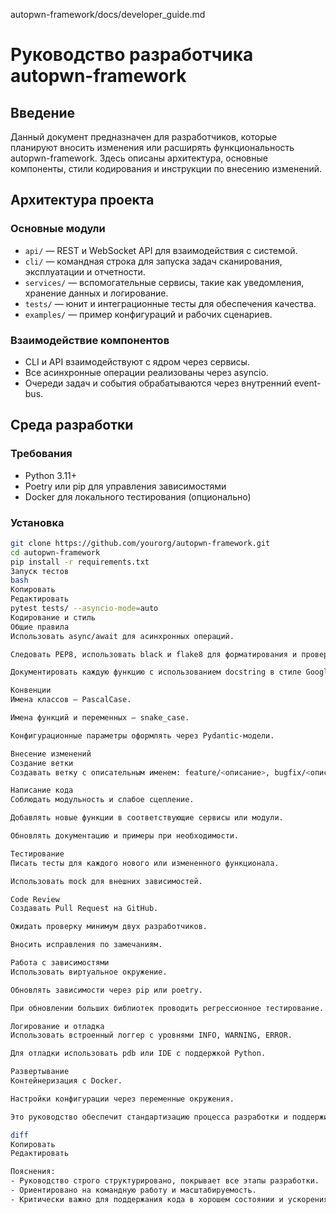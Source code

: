  autopwn-framework/docs/developer_guide.md

# Руководство разработчика autopwn-framework

## Введение
Данный документ предназначен для разработчиков, которые планируют вносить изменения или расширять функциональность autopwn-framework. Здесь описаны архитектура, основные компоненты, стили кодирования и инструкции по внесению изменений.

## Архитектура проекта

### Основные модули
- `api/` — REST и WebSocket API для взаимодействия с системой.
- `cli/` — командная строка для запуска задач сканирования, эксплуатации и отчетности.
- `services/` — вспомогательные сервисы, такие как уведомления, хранение данных и логирование.
- `tests/` — юнит и интеграционные тесты для обеспечения качества.
- `examples/` — пример конфигураций и рабочих сценариев.

### Взаимодействие компонентов
- CLI и API взаимодействуют с ядром через сервисы.
- Все асинхронные операции реализованы через asyncio.
- Очереди задач и события обрабатываются через внутренний event-bus.

## Среда разработки

### Требования
- Python 3.11+
- Poetry или pip для управления зависимостями
- Docker для локального тестирования (опционально)

### Установка
```bash
git clone https://github.com/yourorg/autopwn-framework.git
cd autopwn-framework
pip install -r requirements.txt
Запуск тестов
bash
Копировать
Редактировать
pytest tests/ --asyncio-mode=auto
Кодирование и стиль
Общие правила
Использовать async/await для асинхронных операций.

Следовать PEP8, использовать black и flake8 для форматирования и проверки.

Документировать каждую функцию с использованием docstring в стиле Google или NumPy.

Конвенции
Имена классов — PascalCase.

Имена функций и переменных — snake_case.

Конфигурационные параметры оформлять через Pydantic-модели.

Внесение изменений
Создание ветки
Создавать ветку с описательным именем: feature/<описание>, bugfix/<описание>

Написание кода
Соблюдать модульность и слабое сцепление.

Добавлять новые функции в соответствующие сервисы или модули.

Обновлять документацию и примеры при необходимости.

Тестирование
Писать тесты для каждого нового или измененного функционала.

Использовать mock для внешних зависимостей.

Code Review
Создавать Pull Request на GitHub.

Ожидать проверку минимум двух разработчиков.

Вносить исправления по замечаниям.

Работа с зависимостями
Использовать виртуальное окружение.

Обновлять зависимости через pip или poetry.

При обновлении больших библиотек проводить регрессионное тестирование.

Логирование и отладка
Использовать встроенный логгер с уровнями INFO, WARNING, ERROR.

Для отладки использовать pdb или IDE с поддержкой Python.

Развертывание
Контейнеризация с Docker.

Настройки конфигурации через переменные окружения.

Это руководство обеспечит стандартизацию процесса разработки и поддержит высокое качество кода autopwn-framework.

diff
Копировать
Редактировать

Пояснения:  
- Руководство строго структурировано, покрывает все этапы разработки.  
- Ориентировано на командную работу и масштабируемость.  
- Критически важно для поддержания кода в хорошем состоянии и ускорения развития прое